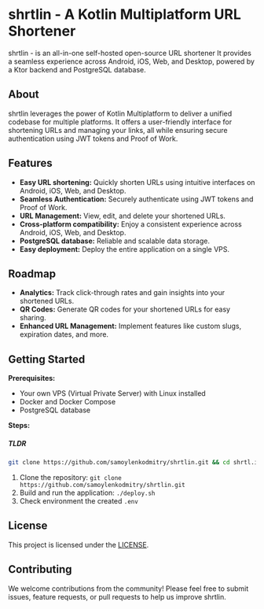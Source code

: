 # shrtlin - A Kotlin Multiplatform URL Shortener

shrtlin - is an all-in-one self-hosted open-source URL shortener
It provides a seamless experience across Android, iOS, Web, and Desktop, powered by a Ktor backend and PostgreSQL database.

## About

shrtlin leverages the power of Kotlin Multiplatform to deliver a unified codebase for multiple platforms. It offers a user-friendly interface for shortening URLs and managing your links, all while ensuring secure authentication using JWT tokens and Proof of Work.

## Features

* **Easy URL shortening:** Quickly shorten URLs using intuitive interfaces on Android, iOS, Web, and Desktop.
* **Seamless Authentication:** Securely authenticate using JWT tokens and Proof of Work.
* **URL Management:** View, edit, and delete your shortened URLs.
* **Cross-platform compatibility:** Enjoy a consistent experience across Android, iOS, Web, and Desktop.
* **PostgreSQL database:**  Reliable and scalable data storage.
* **Easy deployment:** Deploy the entire application on a single VPS.

## Roadmap

* **Analytics:** Track click-through rates and gain insights into your shortened URLs.
* **QR Codes:** Generate QR codes for your shortened URLs for easy sharing.
* **Enhanced URL Management:** Implement features like custom slugs, expiration dates, and more.

## Getting Started

**Prerequisites:**

* Your own VPS (Virtual Private Server) with Linux installed
* Docker and Docker Compose
* PostgreSQL database

**Steps:**

##### TLDR
```bash
git clone https://github.com/samoylenkodmitry/shrtlin.git && cd shrtl.in && ./deploy.sh
```

1. Clone the repository: `git clone https://github.com/samoylenkodmitry/shrtlin.git`
2. Build and run the application: `./deploy.sh`
3. Check environment the created `.env`

## License

This project is licensed under the [LICENSE](LICENSE).

## Contributing

We welcome contributions from the community! Please feel free to submit issues, feature requests, or pull requests to help us improve shrtlin.